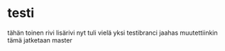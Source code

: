 # testi
tähän toinen rivi
lisärivi
nyt tuli vielä yksi
testibranci
jaahas muutettiinkin tämä
jatketaan
master
